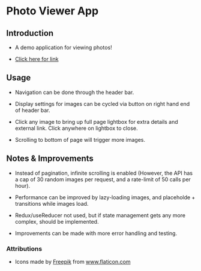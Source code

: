 # Photo Viewer App

## Introduction

- A demo application for viewing photos!

- [Click here for link](https://photo-viewer-01.netlify.app/)

## Usage

- Navigation can be done through the header bar.

- Display settings for images can be cycled via button on right hand end of header bar.

- Click any image to bring up full page lightbox for extra details and external link. Click anywhere on lightbox to close.

- Scrolling to bottom of page will trigger more images.

## Notes & Improvements

- Instead of pagination, infinite scrolling is enabled (However, the API has a cap of 30 random images per request, and a rate-limit of 50 calls per hour).

- Performance can be improved by lazy-loading images, and placeholde + transitions while images load.

- Redux/useReducer not used, but if state management gets any more complex, should be implemented.

- Improvements can be made with more error handling and testing.

### Attributions

- Icons made by <a href="https://www.flaticon.com/authors/freepik" title="Freepik">Freepik</a> from <a href="https://www.flaticon.com/" title="Flaticon"> www.flaticon.com</a>
